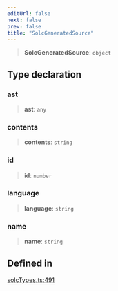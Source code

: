 ```yaml
---
editUrl: false
next: false
prev: false
title: "SolcGeneratedSource"
---
```


> **SolcGeneratedSource**: `object`

## Type declaration

### ast

> **ast**: `any`

### contents

> **contents**: `string`

### id

> **id**: `number`

### language

> **language**: `string`

### name

> **name**: `string`

## Defined in

[solcTypes.ts:491](https://github.com/qbzzt/tevm-monorepo/blob/main/bundler-packages/solc/src/solcTypes.ts#L491)
